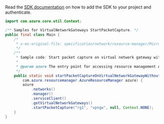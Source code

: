 Read the [SDK documentation](https://github.com/Azure/azure-sdk-for-java/blob/azure-resourcemanager_2.10.0/sdk/resourcemanager/azure-resourcemanager/README.md) on how to add the SDK to your project and authenticate.

```java
import com.azure.core.util.Context;

/** Samples for VirtualNetworkGateways StartPacketCapture. */
public final class Main {
    /*
     * x-ms-original-file: specification/network/resource-manager/Microsoft.Network/stable/2021-05-01/examples/VirtualNetworkGatewayStartPacketCapture.json
     */
    /**
     * Sample code: Start packet capture on virtual network gateway without filter.
     *
     * @param azure The entry point for accessing resource management APIs in Azure.
     */
    public static void startPacketCaptureOnVirtualNetworkGatewayWithoutFilter(
        com.azure.resourcemanager.AzureResourceManager azure) {
        azure
            .networks()
            .manager()
            .serviceClient()
            .getVirtualNetworkGateways()
            .startPacketCapture("rg1", "vpngw", null, Context.NONE);
    }
}
```
